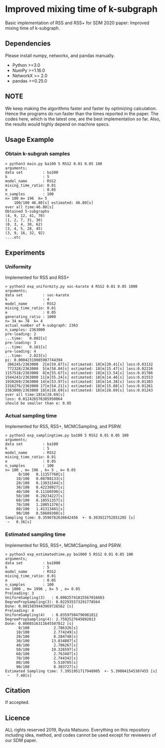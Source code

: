# Improved mixing time of k-subgraph

Basic implementation of RSS and RSS+ for SDM 2020 paper: Improved mixing time of k-subgraph.



## Dependencies

Please install numpy, networkx, and pandas manually.

- Python >=3.0
- NumPy >=1.16.0
- NetworkX >= 2.0
- pandas >=0.25.0

## NOTE

We keep making the algorithms faster and faster by optimizing calculation. Hence the programs do run faster than the times reported in the paper.
The codes here, which is the latest one, are the best implementation so far. Also, the results would highly depend on machine specs.


## Usage Example

### Obtain k-subgrah samples

```
> python3 main.py ba100 5 RSS2 0.01 0.05 100
arguments;
data set         : ba100
k                : 5
model_name       : RSS2
mixing_time_ratio: 0.01
e                : 0.05
n_samples        : 100
n= 100 m= 196  k= 5
    100/100 46.80[s] estimated: 46.80[s]
over all time:46.80[s]
Obtained 5-subgraphs
(4, 9, 12, 41, 70)
(1, 2, 7, 31, 36)
(0, 3, 4, 38, 62)
(3, 4, 5, 28, 45)
(3, 9, 16, 32, 92)
....etc
```

## Experiments

### Uniformity

Implemented for RSS and RSS+

```
> python3 exp_uniformity.py soc-karate 4 RSS2 0.01 0.05 1000
arguments;
data set         : soc-karate
k                : 4
model_name       : RSS2
mixing_time_ratio: 0.01
e                : 0.05
generating_ratio : 1000
n= 34 m= 78  k= 4
actual number of k-subgraph: 2363
n_samples: 2363000
pre-loading: 2
...time:   0.002[s]
pre-loading: 3
...time:   0.161[s]
pre-loading: 4
...time:   2.023[s]
pi: 0.00042319085907744394
 386245/2363000  2[m]59.87[s] estimated: 18[m]20.41[s] loss:0.03132
 772328/2363000  5[m]58.04[s] estimated: 18[m]15.47[s] loss:0.02216
1157518/2363000  8[m]55.67[s] estimated: 18[m]13.54[s] loss:0.01786
1544243/2363000 11[m]55.24[s] estimated: 18[m]14.46[s] loss:0.01553
1930269/2363000 14[m]53.97[s] estimated: 18[m]14.38[s] loss:0.01383
2316276/2363000 17[m]54.21[s] estimated: 18[m]15.88[s] loss:0.01261
2363000/2363000 18[m]28.69[s] estimated: 18[m]28.69[s] loss:0.01243
over all time:18[m]28.69[s]
loss: 0.012426576385950064
should be smaller than e: 0.05

```

### Actual sampling time

Implemented for RSS, RSS+, MCMCSampling, and PSRW.

```
> python3 exp_samplingtime.py ba100 5 RSS2 0.01 0.05 100
arguments;
data set         : ba100
k                : 5
model_name       : RSS2
mixing_time_ratio: 0.01
e                : 0.05
n_samples        : 100
n= 100 , m= 196 , k= 5 , e= 0.05
      0/100   0.11357760[s]
     10/100   0.08788133[s]
     20/100   0.13831544[s]
     30/100   0.42238927[s]
     40/100   0.11166596[s]
     50/100   0.20234227[s]
     60/100   0.10551357[s]
     70/100   1.28051376[s]
     80/100   1.41313481[s]
     90/100   0.58689308[s]
Sampling time: 0.3596782636642456  +- 0.303922752851285 [s]
 ~   0.36[s]
```

### Estimated sampling time

Implemented for RSS, RSS+, MCMCSampling, and PSRW.

```
> python3 exp_estimatedtime.py ba1000 5 RSS2 0.01 0.05 100
arguments;
data set         : ba1000
k                : 5
model_name       : RSS2
mixing_time_ratio: 0.01
e                : 0.05
n_samples        : 100
n= 1000 , m= 1996 , k= 5 , e= 0.05
Preloading: 3
UniformSampling(3)   : 0.00025741815567016603
DegreePropSampling(3): 0.022935573291778564
Done: 0.0015039443969726562 [s]
Preloading: 4
UniformSampling(4)   : 0.03597504796981812
DegreePropSampling(4): 2.7592527645092013
Done: 0.0008516311645507812 [s]
      0/100           2.786326[s]
     10/100           2.774249[s]
     20/100           8.284748[s]
     30/100          13.834887[s]
     40/100           2.786267[s]
     50/100          19.326597[s]
     60/100           2.763487[s]
     70/100           2.744342[s]
     80/100           5.510705[s]
     90/100           8.303727[s]
Estimated Sampling time: 7.3951951717948905  +- 5.390041545307455 [s]
 ~   7.40[s]
```


## Citation

If accepted.

## Licence

ALL rights reserved 2019, Ryuta Matsuno.
Everything on this repository including idea, method, and codes cannot be used except for reviewers of our SDM paper.
